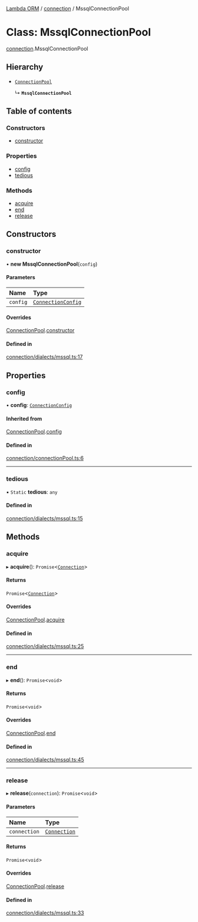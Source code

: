[Lambda ORM](../README.md) / [connection](../modules/connection.md) / MssqlConnectionPool

# Class: MssqlConnectionPool

[connection](../modules/connection.md).MssqlConnectionPool

## Hierarchy

- [`ConnectionPool`](connection.ConnectionPool.md)

  ↳ **`MssqlConnectionPool`**

## Table of contents

### Constructors

- [constructor](connection.MssqlConnectionPool.md#constructor)

### Properties

- [config](connection.MssqlConnectionPool.md#config)
- [tedious](connection.MssqlConnectionPool.md#tedious)

### Methods

- [acquire](connection.MssqlConnectionPool.md#acquire)
- [end](connection.MssqlConnectionPool.md#end)
- [release](connection.MssqlConnectionPool.md#release)

## Constructors

### constructor

• **new MssqlConnectionPool**(`config`)

#### Parameters

| Name | Type |
| :------ | :------ |
| `config` | [`ConnectionConfig`](../interfaces/connection.ConnectionConfig.md) |

#### Overrides

[ConnectionPool](connection.ConnectionPool.md).[constructor](connection.ConnectionPool.md#constructor)

#### Defined in

[connection/dialects/mssql.ts:17](https://github.com/FlavioLionelRita/lambda-orm/blob/daf3ab1/src/orm/connection/dialects/mssql.ts#L17)

## Properties

### config

• **config**: [`ConnectionConfig`](../interfaces/connection.ConnectionConfig.md)

#### Inherited from

[ConnectionPool](connection.ConnectionPool.md).[config](connection.ConnectionPool.md#config)

#### Defined in

[connection/connectionPool.ts:6](https://github.com/FlavioLionelRita/lambda-orm/blob/daf3ab1/src/orm/connection/connectionPool.ts#L6)

___

### tedious

▪ `Static` **tedious**: `any`

#### Defined in

[connection/dialects/mssql.ts:15](https://github.com/FlavioLionelRita/lambda-orm/blob/daf3ab1/src/orm/connection/dialects/mssql.ts#L15)

## Methods

### acquire

▸ **acquire**(): `Promise`<[`Connection`](connection.Connection.md)\>

#### Returns

`Promise`<[`Connection`](connection.Connection.md)\>

#### Overrides

[ConnectionPool](connection.ConnectionPool.md).[acquire](connection.ConnectionPool.md#acquire)

#### Defined in

[connection/dialects/mssql.ts:25](https://github.com/FlavioLionelRita/lambda-orm/blob/daf3ab1/src/orm/connection/dialects/mssql.ts#L25)

___

### end

▸ **end**(): `Promise`<`void`\>

#### Returns

`Promise`<`void`\>

#### Overrides

[ConnectionPool](connection.ConnectionPool.md).[end](connection.ConnectionPool.md#end)

#### Defined in

[connection/dialects/mssql.ts:45](https://github.com/FlavioLionelRita/lambda-orm/blob/daf3ab1/src/orm/connection/dialects/mssql.ts#L45)

___

### release

▸ **release**(`connection`): `Promise`<`void`\>

#### Parameters

| Name | Type |
| :------ | :------ |
| `connection` | [`Connection`](connection.Connection.md) |

#### Returns

`Promise`<`void`\>

#### Overrides

[ConnectionPool](connection.ConnectionPool.md).[release](connection.ConnectionPool.md#release)

#### Defined in

[connection/dialects/mssql.ts:33](https://github.com/FlavioLionelRita/lambda-orm/blob/daf3ab1/src/orm/connection/dialects/mssql.ts#L33)
